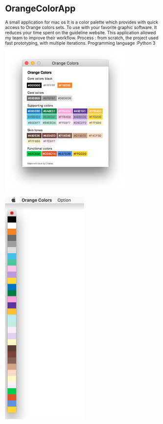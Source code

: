 # OrangeColorApp
A small application for mac os It is a color palette which provides with quick access to Orange colors sets. To use with your favorite graphic software. It reduces your time spent on the guideline website. This application allowed my team to improve their workflow. Process : from scratch, the project used fast prototyping, with multiple iterations. Programming language :Python 3



![alt text](https://github.com/Charles-Froment/OrangeColorApp/blob/master/ColorManager%20-%209.png)


![alt text](https://github.com/Charles-Froment/OrangeColorApp/blob/master/ColorManager%20-%206.png)
